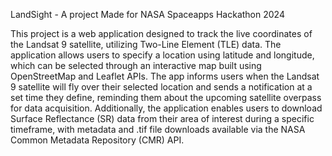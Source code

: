 LandSight - A project Made for NASA Spaceapps Hackathon 2024

This project is a web application designed to track the live coordinates of the Landsat 9 satellite, utilizing Two-Line Element (TLE) data. The application allows users to specify a location using latitude and longitude, which can be selected through an interactive map built using OpenStreetMap and Leaflet APIs. The app informs users when the Landsat 9 satellite will fly over their selected location and sends a notification at a set time they define, reminding them about the upcoming satellite overpass for data acquisition. Additionally, the application enables users to download Surface Reflectance (SR) data from their area of interest during a specific timeframe, with metadata and .tif file downloads available via the NASA Common Metadata Repository (CMR) API.